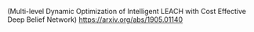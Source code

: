 (Multi-level Dynamic Optimization of Intelligent LEACH with Cost Effective Deep Belief Network) https://arxiv.org/abs/1905.01140
